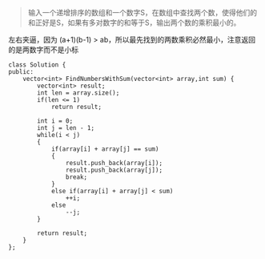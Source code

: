 >输入一个递增排序的数组和一个数字S，在数组中查找两个数，使得他们的和正好是S，如果有多对数字的和等于S，输出两个数的乘积最小的。

左右夹逼，因为 (a+1)(b-1) > ab，所以最先找到的两数乘积必然最小，注意返回的是两数字而不是小标


```
class Solution {
public:
    vector<int> FindNumbersWithSum(vector<int> array,int sum) {
    	vector<int> result;
        int len = array.size();
        if(len <= 1)
        	return result;

        int i = 0;
        int j = len - 1;
        while(i < j)
        {
        	if(array[i] + array[j] == sum)
        	{
        		result.push_back(array[i]);
        		result.push_back(array[j]);
        		break;
        	}
        	else if(array[i] + array[j] < sum)
        		++i;
        	else
        		--j;
        }

        return result;
    }
};
```
